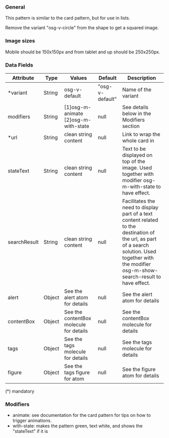 ### General
This pattern is similar to the card pattern, but for use in lists.

Remove the variant "osg-v-circle" from the shape to get a squared image.

### Image sizes
Mobile should be 150x150px and from tablet and up should be 250x250px.

### Data Fields
| Attribute | Type | Values | Default | Description |
|---|---|---|---|---|
| *variant | String  | osg-v-default | "osg-v-default" | Name of the variant |
| modifiers | String | [1]osg-m-animate<br>[2]osg-m-with-state | null | See details below in the Modifiers section |
| *url | String | clean string content | null | Link to wrap the whole card in |
| stateText | String | clean string content | null | Text to be displayed on top of the image. Used together with modifier osg-m-with-state to have effect. |
| searchResult | String | clean string content | null | Facilitates the need to display part of a text content related to the destination of the url, as part of a search solution. Used together with the modifier osg-m-show-search-result to have effect. |
| alert | Object | See the alert atom for details | null | See the alert atom for details |
| contentBox | Object | See the contentBox molecule for details | null | See the contentBox molecule for details |
| tags | Object | See the tags molecule for details | null | See the tags molecule for details |
| figure | Object | See the tags figure for atom | null | See the figure atom for details |

(*) mandatory

### Modifiers
- animate: see documentation for the card pattern for tips on how to trigger animations.
- with-state: makes the pattern green, text white, and shows the "stateText" if it is
